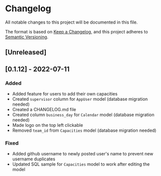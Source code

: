 # Changelog
All notable changes to this project will be documented in this file.

The format is based on [Keep a Changelog](https://keepachangelog.com/en/1.0.0/),
and this project adheres to [Semantic Versioning](https://semver.org/spec/v2.0.0.html).

## [Unreleased]

## [0.1.12] - 2022-07-11
### Added
- Added feature for users to add their own capacities
- Created `supervisor` column for `AppUser` model (database migration needed)
- Created a CHANGELOG.md file
- Created column `business_day` for `Calendar` model (database migration needed)
- Made logo on the top left clickable
- Removed `team_id` from `Capacities` model (database migration needed)

### Fixed
- Added github username to newly posted user's name to prevent new username duplicates
- Updated SQL sample for `Capacities` model to work after editing the model

